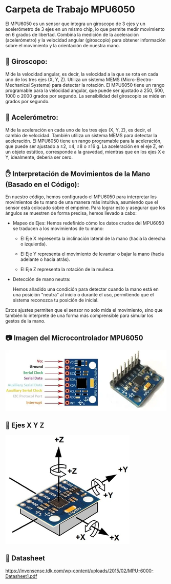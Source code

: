 # Carpeta de Trabajo MPU6050 

El MPU6050 es un sensor que integra un giroscopo de 3 ejes y un acelerómetro de 3 ejes en un mismo chip, lo que permite medir movimiento en 6 grados de libertad. Combina la medición de la aceleración (acelerómetro) y la velocidad angular (giroscopio) para obtener información sobre el movimiento y la orientación de nuestra mano.

## 🧭 Giroscopo:

Mide la velocidad angular, es decir, la velocidad a la que se rota en cada uno de los tres ejes (X, Y, Z). Utiliza un sistema MEMS (Micro-Electro-Mechanical Systems) para detectar la rotación. El MPU6050 tiene un rango programable para la velocidad angular, que puede ser ajustado a 250, 500, 1000 o 2000 grados por segundo. La sensibilidad del giroscopio se mide en grados por segundo.

## 🧭 Acelerómetro:

Mide la aceleración en cada uno de los tres ejes (X, Y, Z), es decir, el cambio de velocidad. También utiliza un sistema MEMS para detectar la aceleración. El MPU6050 tiene un rango programable para la aceleración, que puede ser ajustado a ±2, ±4, ±8 o ±16 g. La aceleración en el eje Z, en un objeto estático, corresponde a la gravedad, mientras que en los ejes X e Y, idealmente, debería ser cero.

## ✋ Interpretación de Movimientos de la Mano (Basado en el Código):

En nuestro código, hemos configurado el MPU6050 para interpretar los movimientos de tu mano de una manera más intuitiva, asumiendo que el sensor está colocado sobre el empeine. Para lograr esto y asegurar que los ángulos se muestren de forma precisa, hemos llevado a cabo:

- Mapeo de Ejes: Hemos redefinido cómo los datos crudos del MPU6050 se traducen a los movimientos de tu mano:

    - El Eje X representa la inclinación lateral de la mano (hacia la derecha o izquierda).

    - El Eje Y representa el movimiento de levantar o bajar la mano (hacia adelante o hacia atrás).

    - El Eje Z representa la rotación de la muñeca.

- Detección de mano neutra: 

    Hemos añadido una condición para detectar cuando la mano está en una posición "neutra" al inicio o durante el uso, permitiendo que el sistema reconozca tu posición de inicial.

Estos ajustes permiten que el sensor no solo mida el movimiento, sino que también lo interprete de una forma más comprensible para simular los gestos de la mano.

## 📷 Imagen del Microcontrolador MPU6050 

![](img/mpu6050.jpg)

## 🧭 Ejes X Y Z

![](img/ejes_mpu6050.jpg)

## 🔗 Datasheet

https://invensense.tdk.com/wp-content/uploads/2015/02/MPU-6000-Datasheet1.pdf
